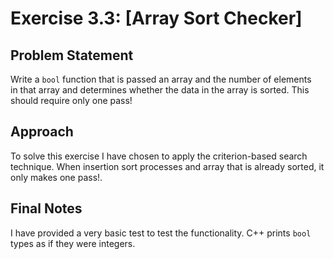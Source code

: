 # Exercise 3.3: [Array Sort Checker]

## Problem Statement

Write a `bool` function that is passed an array and the number of elements  
in that array and determines whether the data in the array is sorted. This  
should require only one pass!

## Approach

To solve this exercise I have chosen to apply the criterion-based search
technique. When insertion sort processes and array that is already sorted,
it only makes one pass!.

## Final Notes

I have provided a very basic test to test the functionality. C++ prints `bool`  
types as if they were integers.

